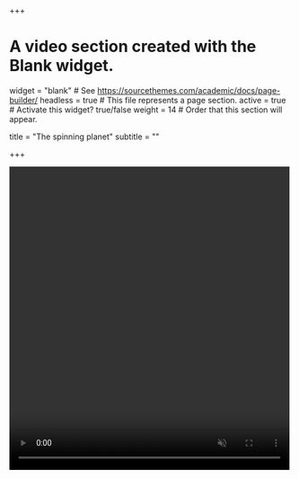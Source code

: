 +++
# A video section created with the Blank widget.

widget = "blank"  # See https://sourcethemes.com/academic/docs/page-builder/
headless = true  # This file represents a page section.
active = true  # Activate this widget? true/false
weight = 14  # Order that this section will appear.

title = "The spinning planet"
subtitle = ""

+++

<div class="row post-image-bg" markdown="0">
  <video width="99%" height="540" autoplay="Yes" loop="Yes" muted="Yes" markdown="0">
    <source src="/static/img/video.mp4" type="video/mp4" markdown="0">
  </video>
</div>
